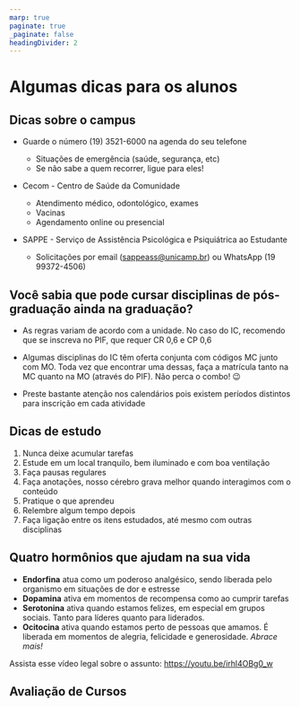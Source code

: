 ```yaml
---
marp: true
paginate: true
_paginate: false
headingDivider: 2
---
```

# Algumas dicas para os alunos

## Dicas sobre o campus

* Guarde o número (19) 3521-6000 na agenda do seu telefone
  * Situações de emergência (saúde, segurança, etc)
  * Se não sabe a quem recorrer, ligue para eles!

* Cecom - Centro de Saúde da Comunidade
  * Atendimento médico, odontológico, exames
  * Vacinas
  * Agendamento online ou presencial

* SAPPE - Serviço de Assistência Psicológica e Psiquiátrica ao Estudante
  * Solicitações por email (sappeass@unicamp.br) ou WhatsApp (19 99372-4506)

## Você sabia que pode cursar disciplinas de pós-graduação ainda na graduação?
  
* As regras variam de acordo com a unidade. No caso do IC, recomendo que se inscreva no PIF, que requer CR 0,6 e CP 0,6

* Algumas disciplinas do IC têm oferta conjunta com códigos MC junto com MO. Toda vez que encontrar uma dessas, faça a matrícula tanto na MC quanto na MO (através do PIF). Não perca o combo! :wink:

* Preste bastante atenção nos calendários pois existem períodos distintos para inscrição em cada atividade

## Dicas de estudo

1. Nunca deixe acumular tarefas
1. Estude em um local tranquilo, bem iluminado e com boa ventilação
1. Faça pausas regulares
1. Faça anotações, nosso cérebro grava melhor quando interagimos com o conteúdo
1. Pratique o que aprendeu
1. Relembre algum tempo depois
1. Faça ligação entre os itens estudados, até mesmo com outras disciplinas

## Quatro hormônios que ajudam na sua vida

* **Endorfina** atua como um poderoso analgésico, sendo liberada pelo organismo em situações de dor e estresse
* **Dopamina** ativa em momentos de recompensa como ao cumprir tarefas
* **Serotonina** ativa quando estamos felizes, em especial em grupos sociais. Tanto para líderes quanto para liderados.
* **Ocitocina** ativa quando estamos perto de pessoas que amamos. É liberada em momentos de alegria, felicidade e generosidade. *Abrace mais!*

Assista esse vídeo legal sobre o assunto: https://youtu.be/irhl4OBg0_w

## Avaliação de Cursos
